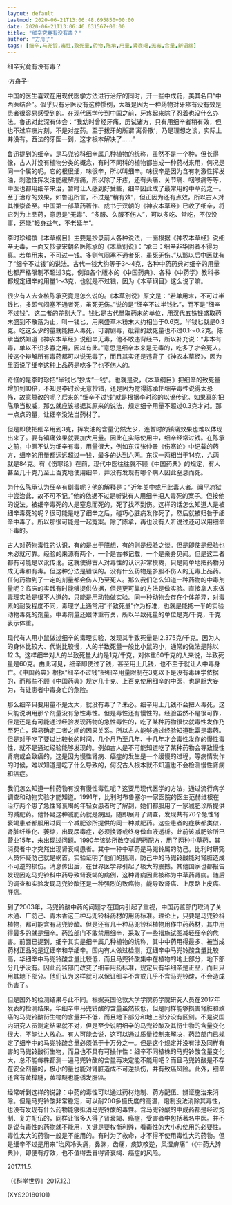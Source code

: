 ```yaml
---
layout: default
Lastmod: 2020-06-21T13:06:48.695850+00:00
date: 2020-06-21T13:06:46.631567+00:00
title: "细辛究竟有没有毒？"
author: "方舟子"
tags: [细辛,马兜铃,毒性,致死量,药物,陈承,用量,肾衰竭,无毒,含量,新语丝]
---
```


细辛究竟有没有毒？

·方舟子·

中国的医生喜欢在用现代医学方法进行治疗的同时，开一些中成药，美其名曰“中西医结合”。似乎只有牙医没有这种惯例，大概是因为一种药物对牙疼有没有效是患者很容易感受到的。在现代医学传到中国之前，牙疼起来除了忍着也没什么办法。鲁迅对此深有体会：“我幼时曾经牙痛，历试诸方，只有用细辛者稍有效，但也不过麻痹片刻，不是对症药。至于拔牙的所谓‘离骨散’，乃是理想之谈，实际上并没有。西法的牙医一到，这才根本解决了……”

鲁迅提到的细辛，是马兜铃科细辛属几种植物的统称，虽然不是一个种，但长得像，古人并没有植物分类的概念，有时不同科的植物都当成一种药材来用，何况是同一个属的呢。它的根很细，味很辛，所以叫细辛。味很辛是因为含有刺激性挥发油，刺激性挥发油能缓解疼痛，所以除了牙疼，还有头痛、关节痛、咽喉痛等等，中医也都用细辛来治，暂时让人感到好受些，细辛因此成了最常用的中草药之一。至于治疗的效果，如鲁迅所言，不过是“稍有效”，但正因为还有点效，所以古人对其推崇备至。中国第一部草药著作、成书于汉朝的《神农本草经》已收了细辛，将它列为上品药，意思是“无毒”、“多服、久服不伤人”，可以多吃、常吃，不仅没事，还能“轻身益气，不老延年”。

李时珍编撰《本草纲目》主要是抄录前人各种说法，一面根据《神农本草经》说细辛无毒，一面又抄录宋朝名医陈承的《本草别说》：“承曰：细辛非华阴者不得为真。若单用末，不可过一钱。多则气闷塞不通者死，虽死无伤。”从那以后中医就有了“细辛不过钱”的说法。古代一钱大约等于3～4克，各种中药药典对细辛的用量也都严格限制不超过3克，例如各个版本的《中国药典》、各种《中药学》教科书都规定细辛的用量1～3克，也就是不过钱，因为《本草纲目》这么说了嘛。

很少有人去查核陈承究竟是怎么说的。《本草别说》原文是：“若单用末，不可过半钱匕，多即气闷塞不通者死，虽死无伤。”说的是“细辛不过半钱匕”，而不是“细辛不过钱”。这二者的差别大了。钱匕是古代量取药末的单位，用汉代五铢钱盛取药末盛到不散落为止，叫一钱匕，用来盛草木粉末大约相当于0.6克，半钱匕就是0.3克。吃这么少的量就能把人毒死，可谓剧毒，砒霜的致死量也不过0.1～0.2克。陈承当然知道《神农本草经》说细辛无毒，他不敢违背经书，所以补充说：“非本有毒，单以不识多寡之用，因以有此。”意思是细辛本来是无毒的，吃多了才会死人。按这个辩解所有毒药都可以说无毒了，而且其实还是违背了《神农本草经》，因为里面说了细辛这种上品药是吃多了也不伤人的。

奇怪的是李时珍把“半钱匕”抄成“一钱”。也就是说，《本草纲目》把细辛的致死量增加到10倍，不知是李时珍无意抄错，还是因为觉得陈承把细辛毒性说得太恐怖，故意篡改的呢？后来的“细辛不过钱”就是根据李时珍的以讹传讹。如果真的把陈承当权威，那么就应该根据其原来的说法，规定细辛用量不超过0.3克才对。那一点点的量，让细辛没法当药材了。

但是即使把细辛用到3克，挥发油的含量仍然太少，连暂时的镇痛效果也难以体现出来了。要有镇痛效果就要加大用量。因此在实际使用中，细辛经常过钱。在陈承之前，中医不认为细辛有毒，用量很大，例如东汉张仲景《伤寒论》中记载的药方，细辛的用量都远远超过一钱，最多的达到六两。东汉一两相当于14克，六两就是84克。有《伤寒论》在前，现代中医往往就不顾《中国药典》的规定，有人甚至几十克乃至上百克地使用细辛，并没有发现有哪个病人因此窒息而死。

为什么陈承认为细辛有剧毒呢？他的解释是：“近年关中或用此毒人者。闻平凉狱中尝治此，故不可不记。”他的依据不过是听说有人用细辛把人毒死的案子。但按他的说法，被细辛毒死的人是窒息而死的，死了找不到伤。这样的话怎么知道人是被细辛毒死的呢？很可能是吃了细辛之后，碰巧心脏病发作死了，然后就被归咎于细辛中毒了。所以那很可能是一起冤案。除了陈承，再也没有人听说过还可以用细辛下毒的。

古人对药物毒性的认识，有的是出于臆想，有的则是经验之谈。但是即使是经验也未必就可靠。经验的来源有两个，一个是古书记载，一个是亲身见闻。但是这二者都有可能是以讹传讹。这就使得古人对毒性的认识非常模糊，只是简单地把药物分成无毒和有毒。但这种分法是错误的。没有什么药物是多服不伤人的无毒上品药。任何药物到了一定的剂量都会伤人乃至死人。那么我们怎么知道一种药物的中毒剂量呢？临床的实践有时能够提供依据，但是更可靠的方法是做实验。直接拿人来做毒理实验是很不人道的，只能是用动物做实验。同一种动物会存在个体差异，对毒素的耐受程度不同，毒理学上通常用“半致死量”作为标准，也就是能把一半的实验动物毒死的剂量。中毒剂量还跟体重有关，所以半致死量的单位是克/千克，千克表示体重。

现代有人用小鼠做过细辛的毒理实验，发现其半致死量是l2.375克/千克。因为人的身体比较大、代谢比较慢，人的半致死量一般比小鼠的小，通常的做法是除以12.3。这样细辛对人的半致死量大约是1克/千克，对体重60千克的人来说，半致死量是60克。由此可见，细辛即使过了钱，甚至用上几钱，也不至于就让人中毒身亡。《中国药典》根据“细辛不过钱”把细辛用量限制在3克以下是没有毒理学依据的，而那些不顾《中国药典》规定几十克、上百克使用细辛的中医，也是胆大妄为，有让患者中毒身亡的危险。

那么细辛只要用量不是太大，就没有毒了？未必。细辛用上几钱不会把人毒死，这只能说明用那个剂量没有急性毒性。但是毒性还有慢性的。经验虽然不是很可靠，但是还是有可能通过经验发现药物的急性毒性的，吃了某种药物很快就毒性发作乃至死亡，容易确定二者之间的因果关系。所以古人能够通过经验知道砒霜是毒药。但是对于吃了要过比较长的时间，几个月乃至几年、十几年才会毒性发作的慢性毒性，就不是通过经验能够发现的。例如古人是不可能知道吃了某种药物会导致慢性肾病或会致癌的，这是因为慢性肾病、癌症的发生是一个缓慢的过程，等病情发作的时候，难以知道是吃了什么导致的，何况古人根本就不知道也不会检测慢性肾病和癌症。

我们怎么知道一种药物有没有慢性毒性呢？这要用现代医学的方法，通过流行病学调查和动物实验才能知道。1991年，比利时布鲁塞尔一家医院的医生范赫维根在治疗两个患了急性肾衰竭的年轻女患者时了解到，她们都服用了一家减肥诊所提供的减肥药。他怀疑这种减肥药就是病因，随即展开了调查，发现共有70个急性肾衰竭患者都服用过同一个减肥诊所提供的同一种减肥药。这些患者的症状都类似，肾脏纤维化、萎缩，出现尿毒症，必须换肾或终身做血液透析。此前该减肥诊所已营业15年，未出现过问题。1990年该诊所改变减肥药配方，用了两种中草药，其消费者中才突然出现肾衰竭患者。其中一种中草药是马兜铃属的防己。比利时研究人员怀疑防己就是祸首。实验证明了他们的猜测，防己中的马兜铃酸能对肾脏造成不可逆的损伤。消息传出后，在世界医学界引起了极大的震撼。其他国家也都报告发现因吃马兜铃科中药导致肾衰竭的病例，这种肾病因此被称为中草药肾病。随后的调查和实验发现马兜铃酸还是一种强烈的致癌物，能导致肾癌、上尿路上皮癌、肝癌。

到了2003年，马兜铃酸中药的问题才在国内引起了重视，中国药监部门取消了关木通、广防己、青木香这三种马兜铃科药材的用药标准。理论上，只要是马兜铃科植物，都可能含有马兜铃酸。但是还有几十种马兜铃科植物用作中药药材，其中用得最多的就是细辛。药监部门不敢禁用细辛，采取了一些措施试图减轻细辛的危害。前面已提到，细辛其实是细辛属几种植物的统称，其中中药用得最多、被当成药材正品的是辽细辛和华细辛。国内有人做过检测，辽细辛中马兜铃酸含量比较高，华细辛中马兜铃酸含量比较低，而且马兜铃酸集中在植物的地上部分，地下部分几乎没有。因此药监部门改变了细辛用药标准，规定只有华细辛是正品，而且只用其地下部分。他们认为这样就可以保证细辛不含或几乎不含马兜铃酸，不会造成伤害了。

但是国外的检测结果与此不同。根据英国伦敦大学学院药学院研究人员在2017年发表的检测结果，华细辛中马兜铃酸的含量虽然较低，但是同样能够损害肾脏和致癌的马兜铃酸衍生物的含量并不低，而且地下部分和地上部分没有区别。不是说国内研究人员测定结果就不对，但是至少说明细辛的马兜铃酸及其衍生物的含量变化很大，不能让人放心。有人可能会说，这可以通过质量控制来解决，药监部门已规定了细辛中的马兜铃酸含量必须低于十万分之一。但是这个规定并没有涉及同样有害的马兜铃酸衍生物，而且也不具有可操作性：细辛不同植株的马兜铃酸含量变化大，总不能每株都测一遍马兜铃酸的含量再决定能不能用吧？而且马兜铃酸是不存在安全剂量的，极小的量也能对肾脏造成不可逆损伤，并有致癌风险。此外，细辛还含有黄樟醚，黄樟醚也能诱发肝癌。

经常听到这样的说辞：中药的毒性可以通过药材炮制、药方配伍、辨证施治来消除。但是马兜铃酸非常稳定，可以耐200多摄氏度的高温，炮制没法消除其毒性，也没有发现有什么药物能够抵消马兜铃酸的毒性。含马兜铃酸的中成药都是经过炮制、复方配伍的，同样让很多人得了肾衰竭、癌症，受害者中包括著名中医。并不是说有毒性的药物就不能用，关键是要权衡利弊，看毒性的大小和使用的必要性。毒性太大的药物一般是不能用的。有时为了救命，才不得不使用毒性大的药物。但是细辛不过是用来“治风冷头痛，鼻渊，齿痛，痰饮咳逆，风湿痹痛”（《中药大辞典》），即便有疗效，也不值得去冒得肾衰竭、癌症的风险。

2017.11.5.

（《科学世界》2017.12.）

(XYS20180101)

